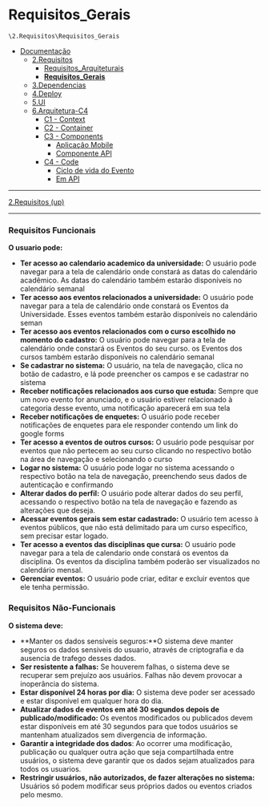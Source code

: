 # Requisitos_Gerais

`\2.Requisitos\Requisitos_Gerais`

* [Documentação](../../README.md)
  * [2.Requisitos](../../2.Requisitos/README.md)
    * [Requisitos_Arquiteturais](../../2.Requisitos/Requisitos_Arquiteturais/README.md)
    * [**Requisitos_Gerais**](../../2.Requisitos/Requisitos_Gerais/README.md)
  * [3.Dependencias](../../3.Dependencias/README.md)
  * [4.Deploy](../../4.Deploy/README.md)
  * [5.UI](../../5.UI/README.md)
  * [6.Arquitetura-C4](../../6.Arquitetura-C4/README.md)
    * [C1 - Context](../../6.Arquitetura-C4/C1%20-%20Context/README.md)
    * [C2 - Container](../../6.Arquitetura-C4/C2%20-%20Container/README.md)
    * [C3 - Components](../../6.Arquitetura-C4/C3%20-%20Components/README.md)
      * [Aplicação Mobile](../../6.Arquitetura-C4/C3%20-%20Components/Aplica%C3%A7%C3%A3o%20Mobile/README.md)
      * [Componente API](../../6.Arquitetura-C4/C3%20-%20Components/Componente%20API/README.md)
    * [C4 - Code](../../6.Arquitetura-C4/C4%20-%20Code/README.md)
      * [Ciclo de vida do Evento](../../6.Arquitetura-C4/C4%20-%20Code/Ciclo%20de%20vida%20do%20Evento/README.md)
      * [Em API](../../6.Arquitetura-C4/C4%20-%20Code/Em%20API/README.md)

---

[2.Requisitos (up)](../../2.Requisitos/README.md)

---


### **Requisitos Funcionais**

**O usuario pode:**
- **Ter acesso ao calendario academico da universidade:**
  O usuário pode navegar para a tela de calendário onde constará as datas do calendário acadêmico. As datas do calendário também estarão disponíveis no calendário semanal
- **Ter acesso aos eventos relacionados a universidade:**
  O usuário pode navegar para a tela de calendário onde constará os Eventos da Universidade. Esses eventos também estarão disponíveis no calendário seman
- **Ter acesso aos eventos relacionados com o  curso escolhido no momento do cadastro:**
  O usuário pode navegar para a tela de calendário onde constará os Eventos do seu curso. os Eventos dos cursos também estarão disponíveis no calendário semanal
- **Se cadastrar no sistema:**
  O usuário, na tela de navegação, clica no botão de cadastro, e lá pode preencher os campos  e se cadastrar no sistema
- **Receber notificações relacionados aos curso que estuda:**
  Sempre que um novo evento for anunciado, e o usuário estiver relacionado à categoria desse evento, uma notificação aparecerá em sua tela
- **Receber notificações de enquetes:**
  O usuário pode receber notificações de enquetes para ele responder contendo um link do google forms
- **Ter acesso a eventos de outros cursos:**
  O usuário pode pesquisar por eventos que não pertecem ao seu curso clicando no respectivo botão na área de navegação e selecionando o curso
- **Logar no sistema:**
  O usuário pode logar no sistema acessando o respectivo botão na tela de navegação, preenchendo seus dados de autenticação e confirmando
- **Alterar dados do perfil:**
  O usuário pode alterar dados do seu perfil, acessando o respectivo botão na tela de navegação e fazendo as alterações que deseja.
- **Acessar eventos gerais sem estar cadastrado:**
  O usuário tem acesso à eventos públicos, que não está delimitado para um curso específico, sem precisar estar logado.
- **Ter acesso a eventos das disciplinas que cursa:**
  O usuário pode navegar para a tela de calendario onde constará os eventos da disciplina. Os eventos da disciplina também poderão ser visualizados no calendário mensal.
- **Gerenciar eventos:**
  O usuário pode criar, editar e excluir eventos que ele tenha permissão.
 

 ### **Requisitos Não-Funcionais**
 
 **O sistema deve:**
 - **Manter os dados sensíveis seguros:**O sistema deve manter seguros os dados sensiveis do usuario, através de criptografia e da ausencia de trafego desses dados.
 - **Ser resistente a falhas:** Se houverem falhas, o sistema deve se recuperar sem prejuízo aos usuários. Falhas não devem provocar a inoperância do sistema.
 - **Estar disponível 24 horas por dia:** O sistema deve poder ser acessado e estar disponível em qualquer hora do dia.
 - **Atualizar dados de eventos em até 30 segundos depois de publicado/modificado:** Os eventos modificados ou publicados devem estar disponíveis em até 30 segundos para que todos usuários se mantenham atualizados sem divergencia de informação.
 - **Garantir a integridade dos dados**: Ao ocorrer uma modificação, publicação ou qualquer outra ação que seja compartilhada entre usuários, o sistema deve garantir que os dados sejam atualizados para todos os usuarios.
 - **Restringir usuários, não autorizados, de fazer alterações no sistema:** Usuários só podem modificar seus próprios dados ou eventos criados pelo mesmo.